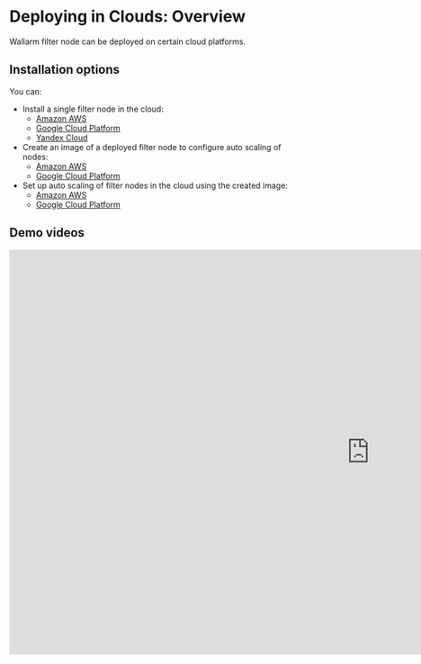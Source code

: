 [docs-amazon-node]:         ../installation-ami-en.md
[docs-google-node]:         ../installation-gcp-en.md

[docs-amazon-image]:        amazon-cloud/create-image.md
[docs-google-image]:        google-cloud/create-image.md

[docs-amazon-scaling]:      amazon-cloud/autoscaling-overview.md
[docs-google-scaling]:      google-cloud/autoscaling-overview.md


#   Deploying in Clouds: Overview

Wallarm filter node can be deployed on certain cloud platforms.

## Installation options

You can:
*   Install a single filter node in the cloud:
    *   [Amazon AWS][docs-amazon-node]
    *   [Google Cloud Platform][docs-google-node]
    *   [Yandex Cloud](install-in-yandex-cloud.md)
*   Create an image of a deployed filter node to configure auto scaling of nodes:
    *   [Amazon AWS][docs-amazon-image]
    *   [Google Cloud Platform][docs-google-image]
*   Set up auto scaling of filter nodes in the cloud using the created image:
    *   [Amazon AWS][docs-amazon-scaling]
    *   [Google Cloud Platform][docs-google-scaling]

## Demo videos

<div class="video-wrapper">
  <iframe width="1280" height="720" src="https://www.youtube.com/embed/TIW112tSDUg" frameborder="0" allow="accelerometer; autoplay; encrypted-media; gyroscope; picture-in-picture" allowfullscreen></iframe>
</div>